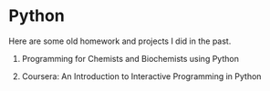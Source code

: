 # Python

 Here are some old homework and projects I did in the past.
 
 1. Programming for Chemists and Biochemists using Python
 
 2. Coursera: An Introduction to Interactive Programming in Python
